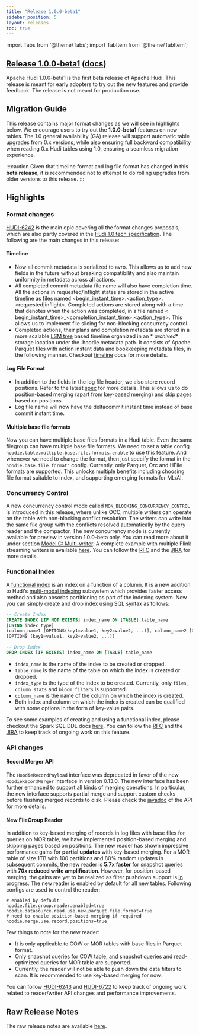 ```yaml
---
title: "Release 1.0.0-beta1"
sidebar_position: 5
layout: releases
toc: true
---
```

import Tabs from '@theme/Tabs';
import TabItem from '@theme/TabItem';

## [Release 1.0.0-beta1](https://github.com/apache/hudi/releases/tag/release-1.0.0-beta1) ([docs](/docs/next/quick-start-guide))

Apache Hudi 1.0.0-beta1 is the first beta release of Apache Hudi. This release is meant for early adopters to try
out the new features and provide feedback. The release is not meant for production use.

## Migration Guide

This release contains major format changes as we will see in highlights below. We encourage users to try out the 
**1.0.0-beta1** features on new tables. The 1.0 general availability (GA) release will support automatic table upgrades 
from 0.x versions, while also ensuring full backward compatibility when reading 0.x Hudi tables using 1.0, ensuring a
seamless migration experience. 


:::caution
Given that timeline format and log file format has changed in this **beta release**, it is recommended not to attempt to do
rolling upgrades from older versions to this release. 
:::

## Highlights

### Format changes

[HUDI-6242](https://issues.apache.org/jira/browse/HUDI-6242) is the main epic covering all the format changes proposals,
which are also partly covered in the [Hudi 1.0 tech specification](/tech-specs-1point0). The following are the main
changes in this release:

#### Timeline

- Now all commit metadata is serialized to avro. This allows us to add new fields in the future without breaking
  compatibility and also maintain uniformity in metadata across all actions.
- All completed commit metadata file name will also have completion time. All the actions in requested/inflight states
  are stored in the active timeline as files named \<begin_instant_time>.\<action_type>.\<requested|inflight>. Completed
  actions are stored along with a time that denotes when the action was completed, in a file named <
  begin_instant_time>_\<completion_instant_time>.\<action_type>. This allows us to implement file slicing for non-blocking
  concurrecy control.
- Completed actions, their plans and completion metadata are stored in a more
  scalable [LSM tree](https://en.wikipedia.org/wiki/Log-structured_merge-tree) based timeline organized in an *
  *_archived_** storage location under the .hoodie metadata path. It consists of Apache Parquet files with action
  instant data and bookkeeping metadata files, in the following manner. Checkout [timeline](/docs/next/timeline#lsm-timeline-history) docs for more details.

#### Log File Format

- In addition to the fields in the log file header, we also store record positions. Refer to the
  latest [spec](/tech-specs-1point0#log-format) for more details. This allows us to do
  position-based merging (apart from key-based merging) and skip pages based on positions.
- Log file name will now have the deltacommit instant time instead of base commit instant time.

#### Multiple base file formats

Now you can have multiple base files formats in a Hudi table. Even the same filegroup can have multiple base file
formats. We need to set a table config `hoodie.table.multiple.base.file.formats.enable` to use this feature. And
whenever we need to change the format, then just specify the format in the `hoodie.base.file.format"` config. Currently,
only Parquet, Orc and HFile formats are supported. This unlocks multiple benefits including choosing file format
suitable to index, and supporting emerging formats for ML/AI. 

### Concurrency Control

A new concurrency control mode called `NON_BLOCKING_CONCURRENCY_CONTROL` is introduced in this release, where unlike
OCC, multiple writers can operate on the table with non-blocking conflict resolution. The writers can write into the
same file group with the conflicts resolved automatically by the query reader and the compactor. The new concurrency
mode is currently available for preview in version 1.0.0-beta only. You can read more about it under
section [Model C: Multi-writer](/docs/next/concurrency_control#non-blocking-concurrency-control). A complete example with multiple 
Flink streaming writers is available [here](/docs/next/sql_dml#non-blocking-concurrency-control-experimental). You
can follow the [RFC](https://github.com/apache/hudi/blob/master/rfc/rfc-66/rfc-66.md) and
the [JIRA](https://issues.apache.org/jira/browse/HUDI-6640) for more details.

### Functional Index

A [functional index](https://github.com/apache/hudi/blob/00ece7bce0a4a8d0019721a28049723821e01842/rfc/rfc-63/rfc-63.md)
is an index on a function of a column. It is a new addition to Hudi's [multi-modal indexing](https://hudi.apache.org/blog/2022/05/17/Introducing-Multi-Modal-Index-for-the-Lakehouse-in-Apache-Hudi)
subsystem which provides faster access method and also absorbs partitioning as part of the indexing system. Now you can 
simply create and drop index using SQL syntax as follows:

```sql
-- Create Index
CREATE INDEX [IF NOT EXISTS] index_name ON [TABLE] table_name 
[USING index_type] 
(column_name1 [OPTIONS(key1=value1, key2=value2, ...)], column_name2 [OPTIONS(key1=value1, key2=value2, ...)], ...) 
[OPTIONS (key1=value1, key2=value2, ...)]

-- Drop Index
DROP INDEX [IF EXISTS] index_name ON [TABLE] table_name
```

- `index_name` is the name of the index to be created or dropped.
- `table_name` is the name of the table on which the index is created or dropped.
- `index_type` is the type of the index to be created. Currently, only `files`, `column_stats` and `bloom_filters` is supported.
- `column_name` is the name of the column on which the index is created.
- Both index and column on which the index is created can be qualified with some options in the form of key-value pairs.

To see some examples of creating and using a functional index, please checkout the Spark SQL DDL
docs [here](/docs/next/sql_ddl#create-index). You can follow
the [RFC](https://github.com/apache/hudi/blob/master/rfc/rfc-63/rfc-63.md) and
the [JIRA](https://issues.apache.org/jira/browse/HUDI-512) to keep track of ongoing work on this feature.

### API changes

#### Record Merger API

The `HoodieRecordPayload` interface was deprecated in favor of the new `HoodieRecordMerger` interface in version 0.13.0.
The new interface has been further enhanced to support all kinds of merging operations. In particular, the new interface
supports partial merge and support custom checks before flushing merged records to disk. Please check
the [javadoc](https://github.com/apache/hudi/blob/3a1d4fb03b1ab8e3cf27073053a4fab0a56a26d2/hudi-common/src/main/java/org/apache/hudi/common/model/HoodieRecordMerger.java)
of the API for more details.

#### New FileGroup Reader

In addition to key-based merging of records in log files with base files for queries on MOR table, we have implemented
position-based merging and skipping pages based on positions. The new reader has shown impressive performance gains for
**partial updates** with key-based merging. For a MOR table of size 1TB with 100 partitions and 80% random updates in
subsequent commits, the new reader is **5.7x faster** for snapshot queries with **70x reduced write amplification**.
However, for position-based merging, the gains are yet to be realized as filter pushdown support
is [in progress](https://github.com/apache/hudi/pull/10030). The new reader is enabled by default for all new tables.
Following configs are used to control the reader:
```
# enabled by default
hoodie.file.group.reader.enabled=true
hoodie.datasource.read.use.new.parquet.file.format=true
# need to enable position-based merging if required
hoodie.merge.use.record.positions=true
```

Few things to note for the new reader:
- It is only applicable to COW or MOR tables with base files in Parquet format.
- Only snapshot queries for COW table, and snapshot queries and read-optimized queries for MOR table are supported.
- Currently, the reader will not be able to push down the data filters to scan. It is recommended to use key-based
  merging for now.

You can follow [HUDI-6243](https://issues.apache.org/jira/browse/HUDI-6243)
and [HUDI-6722](https://issues.apache.org/jira/browse/HUDI-6722) to keep track of ongoing work related to reader/writer
API changes and performance improvements.

## Raw Release Notes

The raw release notes are available [here](https://issues.apache.org/jira/secure/ReleaseNote.jspa?projectId=12322822&version=12351210).
